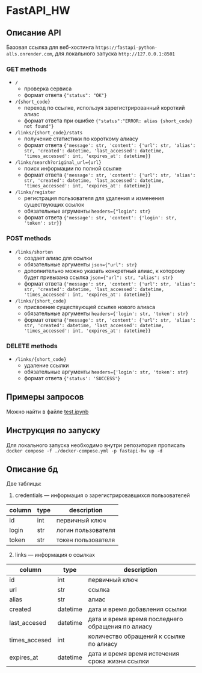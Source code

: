 # FastAPI_HW
## Описание API
Базовая ссылка для веб-хостинга `https://fastapi-python-alls.onrender.com`, для локального запуска `http://127.0.0.1:8501`
### GET methods
- `/`
  - проверка сервиса
  - формат ответа `{"status": "OK"}`
- `/{short_code}`
  - переход по ссылке, используя зарегистрированный короткий алиас
  - формат ответа при ошибке `{"status":"ERROR: alias {short_code} not found"}`
- `/links/{short_code}/stats`
  - получение статистики по короткому алиасу
  - формат ответа `{'message': str, 'content': {'url': str, 'alias': str, 'created': datetime, 'last_accessed': datetime, 'times_accessed': int, 'expires_at': datetime}}`
- `/links/search?original_url={url}`
  - поиск информации по полной ссылке
  - формат ответа `{'message': str, 'content': {'url': str, 'alias': str, 'created': datetime, 'last_accessed': datetime, 'times_accessed': int, 'expires_at': datetime}}`
- `/links/register`
  - регистрация пользователя для удаления и изменения существующих ссылок
  - обязательные агрументы `headers={"login": str}`
  - формат ответа `{'message': str, 'content': {'login': str, 'token': str}}`
### POST methods
- `/links/shorten`
  - создает алиас для ссылки
  - обязательные аргументы `json={"url": str}`
  - дополнительно можно указать конкретный алиас, к которому будет привызана ссылка `json={"url": str, "alias": str}`
  - формат ответа `{'message': str, 'content': {'url': str, 'alias': str, 'created': datetime, 'last_accessed': datetime, 'times_accessed': int, 'expires_at': datetime}}`
- `/links/{short_code}`
  - присвоение существующей ссылке нового алиаса
  - обязательные аргументы `headers={'login': str, 'token': str}`
  - формат ответа `{'message': str, 'content': {'url': str, 'alias': str, 'created': datetime, 'last_accessed': datetime, 'times_accessed': int, 'expires_at': datetime}}`
### DELETE methods
- `/links/{short_code}`
  - удаление ссылки
  - обязательные аргументы `headers={'login': str, 'token': str}`
  - формат ответа `{'status': 'SUCCESS'}`
## Примеры запросов
Можно найти в файле [test.ipynb](test.ipynb)
## Инструкция по запуску
Для локального запуска необходимо внутри репозитория прописать `docker compose -f ./docker-compose.yml -p fastapi-hw up -d`
## Описание бд
Две таблицы:
1. credentials — информация о зарегистрировавшихся пользователей

| column | type | description |
| ---------- | -------- | ---------------------------------------------|
| id | int | первичный ключ |
| login | str | логин пользователя |
| token | str | токен пользователя |

2. links — информация о ссылках

| column | type | description |
| ---------- | -------- | ---------------------------------------------|
| id | int | первичный ключ |
| url | str | ссылка |
| alias | str | алиас |
| created | datetime | дата и время добавления ссылки |
| last_accesed | datetime | дата и время время последнего обращения по алиасу |
| times_accesed | int | количество обращений к ссылке по алиасу |
| expires_at | datetime | дата и время время истечения срока жизни ссылки |
